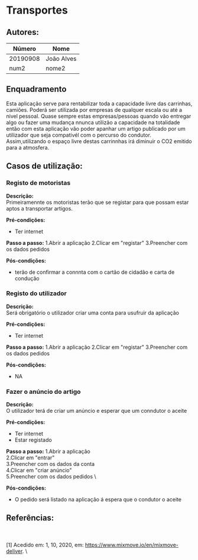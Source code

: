 # Transportes



## Autores:

| Número | Nome |
|--------|------|
|  20190908 | João Alves |
|  num2  | nome2 |

## Enquadramento
Esta aplicação serve para rentabilizar toda a capacidade livre das carrinhas, camiões. Poderá ser utilizada por empresas de qualquer escala ou até a nivel pessoal.
Quase sempre estas empresas/pessoas quando vão entregar algo ou fazer uma mudança nnunca utilizão a capacidade na totalidade então com esta aplicação vão poder apanhar um artigo publicado por um utilizador que seja compativél com o percurso do condutor.
Assim,utilizando o espaço livre destas carrinnhas  irá diminuir o CO2 emitido para a atmosfera.

## Casos de utilização:

### Registo de motoristas
**Descrição:** \
Primeiramennte os motoristas terão que se registar para que possam estar aptos a transportar artigos.

**Pré-condições:**
- Ter internet 

**Passo a passo:**
1.Abrir a aplicação
2.Clicar em "registar"
3.Preencher com os dados pedidos

**Pós-condições:**
- terão de confirmar a connnta com o cartão de cidadão e carta de condução 

### Registo  do utilizador
**Descrição:** \
Será obrigatório o utilizador criar uma conta para usufruir da aplicação

**Pré-condições:**
- Ter internet 

**Passo a passo:**
1.Abrir a aplicação
2.Clicar em "registar"
3.Preencher com os dados pedidos

**Pós-condições:**
- NA

### Fazer o anúncio do artigo
**Descrição:** \
O utilizador terá de criar um anúncio e esperar que um conndutor o aceite 

**Pré-condições:**
- Ter internet
- Estar registado

**Passo a passo:**
1.Abrir a aplicação \
2.Clicar em "entrar" \
3.Preencher com os dados da conta \
4.Clicar em "criar anúncio" \
5.Preencher com os dados pedidos \

**Pós-condições:**
- O pedido será listado na aplicação á espera que o condutor o aceite

## Referências:
\
\
[1] Acedido em: 1, 10, 2020, em: https://www.mixmove.io/en/mixmove-deliver. \

